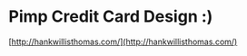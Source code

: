 <!--
id: 255025
link: http://tumblr.atmos.org/post/255025/pimp-credit-card-design
slug: pimp-credit-card-design
date: Wed Mar 21 2007 12:33:50 GMT-0700 (PDT)
publish: 2007-03-021
tags: 
title: Pimp Credit Card Design :)
-->


Pimp Credit Card Design :)
==========================

[http://hankwillisthomas.com/](http://hankwillisthomas.com/)

